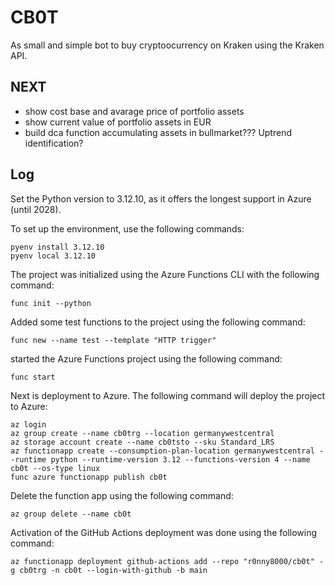 CB0T
====

As small and simple bot to buy cryptoocurrency on Kraken using the Kraken API.

NEXT
----

- show cost base and avarage price of portfolio assets
- show current value of portfolio assets in EUR
- build dca function accumulating assets in bullmarket??? Uptrend identification?

Log
---

Set the Python version to 3.12.10, as it offers the longest support in Azure (until 2028).

To set up the environment, use the following commands:

    pyenv install 3.12.10
    pyenv local 3.12.10

The project was initialized using the Azure Functions CLI with the following command:

    func init --python

Added some test functions to the project using the following command:

    func new --name test --template "HTTP trigger"

started the Azure Functions project using the following command:

    func start

Next is deployment to Azure. The following command will deploy the project to Azure:

    az login
    az group create --name cb0trg --location germanywestcentral
    az storage account create --name cb0tsto --sku Standard_LRS
    az functionapp create --consumption-plan-location germanywestcentral --runtime python --runtime-version 3.12 --functions-version 4 --name cb0t --os-type linux
    func azure functionapp publish cb0t

Delete the function app using the following command:

    az group delete --name cb0t

Activation of the GitHub Actions deployment was done using the following command:

    az functionapp deployment github-actions add --repo "r0nny8000/cb0t" -g cb0trg -n cb0t --login-with-github -b main
